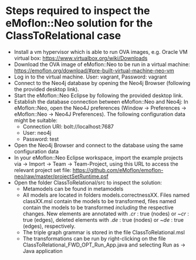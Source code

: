 # Steps required to inspect the eMoflon::Neo solution for the ClassToRelational case
- Install a vm hypervisor which is able to run OVA images, e.g. Oracle VM virtual box: https://www.virtualbox.org/wiki/Downloads
- Download the OVA image of eMoflon::Neo to be run in a virtual machine: https://emoflon.org/download/#pre-built-virtual-machine-neo-vm
- Log in to the virtual machine. User: vagrant, Password: vagrant
- Connect to the Neo4j database by opening the Neo4j Browser (following the provided desktop link). 
- Start the eMoflon::Neo Eclipse by following the provided desktop link.
- Establish the database connection between eMoflon::Neo and Neo4j: In eMoflon::Neo, open the Neo4J preferences (Window -> Preferences -> eMoflon::Neo -> Neo4J Preferences). The following configuration data might be suitable:
  * Connection URI: bolt://localhost:7687
  * User: neo4j
  * Password: test
- Open the Neo4j Browser and connect to the database using the same configuration data
- In your eMoflon::Neo Eclipse workspace, import the example projects via -> Import -> Team -> Team-Project, using this URL to access the relevant project set file: https://github.com/eMoflon/emoflon-neo/raw/master/projectSetRuntime.psf
- Open the folder ClassToRelational/src to inspect the solution:
  * Metamodels can be found in metamodels
  * All models are located in folders models.correctnessXX. Files named classXX.msl contain the models to be transformed, files named contain the models to be transformed *including* the respective changes. New elements are annotated with ._cr_ : true (nodes) or ~_cr_ : true (edges), deleted elements with ._de_ : true (nodes) or ~_de_ : true (edges), respectively.
  * The triple graph grammar is stored in the file ClassToRelational.msl
  * The transformations can be run by right-clicking on the file ClassToRelational_FWD_OPT_Run_App.java and selecting Run as -> Java application 
	